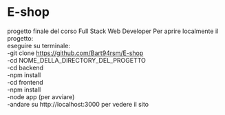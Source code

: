 # E-shop
progetto finale del corso Full Stack Web Developer
Per aprire localmente il progetto:  <br>
eseguire su terminale: <br>
-git clone https://github.com/Bart94rsm/E-shop  <br>
-cd NOME_DELLA_DIRECTORY_DEL_PROGETTO  <br>
-cd backend  <br>
-npm install  <br>
-cd frontend  <br>
-npm install  <br>
-node app (per avviare)  <br>
-andare su http://localhost:3000 per vedere il sito 
